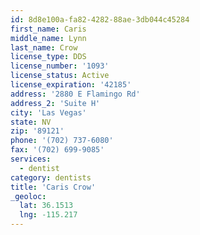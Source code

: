 ```yaml
---
id: 8d8e100a-fa82-4282-88ae-3db044c45284
first_name: Caris
middle_name: Lynn
last_name: Crow
license_type: DDS
license_number: '1093'
license_status: Active
license_expiration: '42185'
address: '2880 E Flamingo Rd'
address_2: 'Suite H'
city: 'Las Vegas'
state: NV
zip: '89121'
phone: '(702) 737-6080'
fax: '(702) 699-9085'
services:
  - dentist
category: dentists
title: 'Caris Crow'
_geoloc:
  lat: 36.1513
  lng: -115.217
---
```

